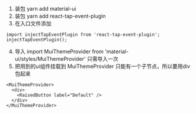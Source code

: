1. 装包 yarn add material-ui
2. 装包 yarn add react-tap-event-plugin
3. 在入口文件添加
```
import injectTapEventPlugin from 'react-tap-event-plugin';
injectTapEventPlugin();
```
4. 导入 import MuiThemeProvider from 'material-ui/styles/MuiThemeProvider' 只需导入一次
5. 把用到的ui组件挂载到 MuiThemeProvider  只能有一个子节点，所以要用div包起来
```
<MuiThemeProvider>
  <div>
    <RaisedButton label="Default" />
  </div>
</MuiThemeProvider>
```
